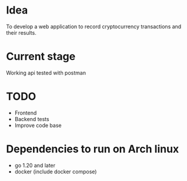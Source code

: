 # Idea

To develop a web application to record cryptocurrency transactions and their results.

# Current stage

Working api tested with postman

# TODO

- Frontend
- Backend tests
- Improve code base

# Dependencies to run on Arch linux

- go 1.20 and later
- docker (include docker compose)
